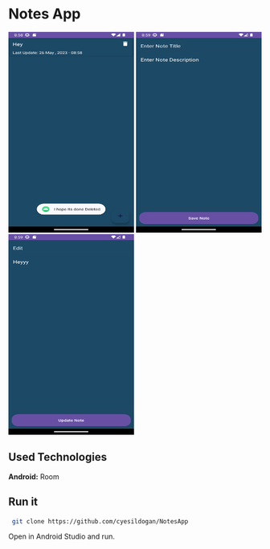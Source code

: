 # Notes App

<img src="https://github.com/cyesildogan/NotesApp/blob/main/screenshot.png" width="250" height="400"> <img src="https://github.com/cyesildogan/NotesApp/blob/main/2.png" width="250" height="400"><img src="https://github.com/cyesildogan/NotesApp/blob/main/3.png" width="250" height="400">



## Used Technologies

**Android:** Room

 ## Run it
 
 ```bash
  git clone https://github.com/cyesildogan/NotesApp
```
Open in Android Studio and run.

